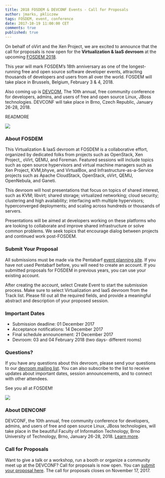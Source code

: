 ```yaml
---
title: 2018 FOSDEM & DEVCONF Events - Call for Proposals
author: jmarks, pkliczew
tags: FOSDEM, event, conference
date: 2017-10-19 11:00:00 CET
comments: true
published: true
---
```


On behalf of oVirt and the Xen Project, we are excited to announce that the call for proposals is now open for the **Virtualization & IaaS devroom** at the
upcoming [FOSDEM 2018](https://fosdem.org/2018/).

This year will mark FOSDEM’s 18th anniversary as one of the longest-running free and open source software developer events, attracting thousands of
developers and users from all over the world. FOSDEM will take place in Brussels, Belgium, February 3 & 4, 2018.

Also coming up is [DEVCOM](https://devconf.cz/cz/2018/index.html), The 10th annual, free community conference for developers, admins, and users of free and open source Linux, JBoss technologies. DEVCONF will take place in Brno, Czech Republic, January 26-28, 2018.

READMORE

![](/images/blog/FOSDEM_logo.png)

### About FOSDEM

This Virtualization & IaaS devroom at FOSDEM is a collaborative effort, organized by dedicated folks from projects such as OpenStack, Xen Project,, oVirt, QEMU, and
Foreman. Featured sessions will include topics such as open source hypervisors and virtual machine managers such as Xen Project, KVM,bhyve, and VirtualBox, and Infrastructure-as-a-Service projects such as Apache CloudStack, OpenStack, oVirt, QEMU, OpenNebula, and Ganeti.

This devroom will host presentations that focus on topics of shared interest, such as KVM; libvirt; shared storage; virtualized networking;
cloud security; clustering and high availability; interfacing with multiple hypervisors; hyperconverged deployments; and scaling across hundreds or
thousands of servers.

Presentations will be aimed at developers working on these platforms who are looking to collaborate and improve shared infrastructure
or solve common problems. We seek topics that encourage dialog between projects and continued work post-FOSDEM.

### Submit Your Proposal

All submissions must be made via the Pentabarf [event planning site](https://penta.fosdem.org/submission/FOSDEM18). If you have not used Pentabarf before, you will need to create an account. If you submitted proposals for FOSDEM in previous years, you can use your existing account.

After creating the account, select Create Event to start the submission process. Make sure to select Virtualization and IaaS devroom from the Track
list. Please fill out all the required fields, and provide a meaningful abstract and description of your proposed session.

### Important Dates

- Submission deadline: 01 December 2017
- Acceptance notifications: 14 December 2017
- Final schedule announcement: 21 December 2017
- Devroom: 03 and 04 February 2018 (two days- different rooms)

### Questions?

If you have any questions about this devroom, please send your questions to our [devroom mailing list](https://lists.fosdem.org/listinfo/fosdem). You can also subscribe to the list to receive updates about important dates, session announcements, and to connect with other attendees.

See you all at FOSDEM!

![](/images/blog/DEVCONF_logo.png)

### About DENCONF

DEVCONF, the 10th annual, free community conference for developers, admins, and users of free and open source Linux, JBoss technologies, will take place in the beautiful Faculty of Information Technology, Brno University of Technology, Brno, January 26-28, 2018.
[Learn more](https://devconf.cz/cz/2018/index.html).


### Call for Proposals

Want to give a talk or a workshop, run a booth or organize a community meet up at the DEVCONF? Call for proposals is now open. You can [submit your proposal here](https://docs.google.com/forms/d/e/1FAIpQLSdrsnvIAD03oRTDwV3G7tYs8OvZZl_eHSFw5tHcCAPLn5fwjw/viewform). The call for proposals closes on November 17, 2017.
